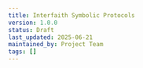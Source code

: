 ```yaml
---
title: Interfaith Symbolic Protocols
version: 1.0.0
status: Draft
last_updated: 2025-06-21
maintained_by: Project Team
tags: []
---
```

